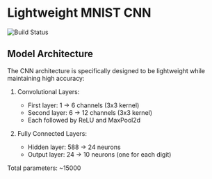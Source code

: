 # Lightweight MNIST CNN

![Build Status](https://github.com/navneetteotia/light_mnist/actions/workflows/light-mnist.yml/badge.svg)

## Model Architecture

The CNN architecture is specifically designed to be lightweight while maintaining high accuracy:

1. Convolutional Layers:
   - First layer: 1 → 6 channels (3x3 kernel)
   - Second layer: 6 → 12 channels (3x3 kernel)
   - Each followed by ReLU and MaxPool2d

2. Fully Connected Layers:
   - Hidden layer: 588 → 24 neurons
   - Output layer: 24 → 10 neurons (one for each digit)

Total parameters: ~15000